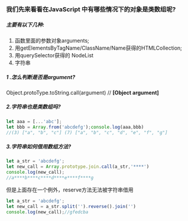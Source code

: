 ### 我们先来看看在JavaScript 中有哪些情况下的对象是类数组呢?

##### 主要有以下几种:

1. 函数里面的参数对象arguments;
2. 用getElementsByTagName/ClassName/Name获得的HTMLCollection;
3. 用querySelector获得的 NodeList
4. 字符串

##### 1 .怎么判断是否是argument?

Object.protoType.toString.call(argument) // **[Object argument]**

##### 2.字符串也是类数组吗?

```js
let aaa = [...'abc'];
let bbb = Array.from('abcdefg');console.log(aaa,bbb)
//(3) ["a", "b", "c"] (7) ["a", "b", "c", "d", "e", "f", "g"]
```

##### 3.字符串如何借用数组方法?

```js
let a_str = 'abcdefg';
let new_call = Array.prototype.join.call(a_str,'****')
console.log(new_call);
//a****b****c****d****e****f****g
```

但是上面存在一个例外，reserve方法无法被字符串借用

```js
let a_str = 'abcdefg';
let new_call = a_str.split('').reverse().join('')
console.log(new_call);//gfedcba
```
